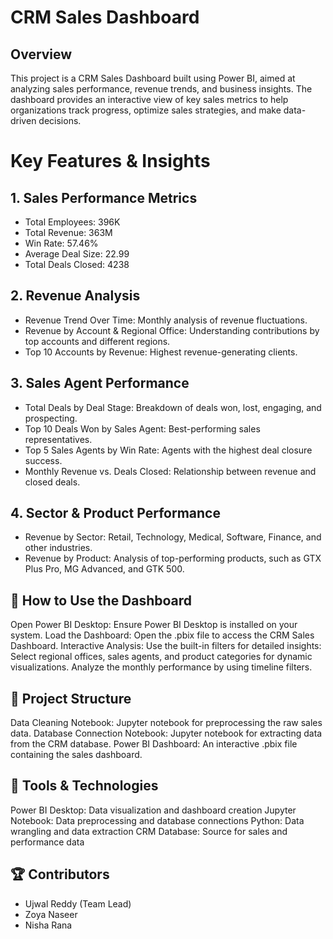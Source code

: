 # CRM Sales Dashboard

## Overview

This project is a CRM Sales Dashboard built using Power BI, aimed at analyzing sales performance, revenue trends, and business insights. The dashboard provides an interactive view of key sales metrics to help organizations track progress, optimize sales strategies, and make data-driven decisions.

# Key Features & Insights

## 1. Sales Performance Metrics
- Total Employees: 396K
- Total Revenue: 363M
- Win Rate: 57.46%
- Average Deal Size: 22.99
- Total Deals Closed: 4238

## 2. Revenue Analysis
- Revenue Trend Over Time: Monthly analysis of revenue fluctuations.
- Revenue by Account & Regional Office: Understanding contributions by top accounts and different regions.
- Top 10 Accounts by Revenue: Highest revenue-generating clients.

## 3. Sales Agent Performance
- Total Deals by Deal Stage: Breakdown of deals won, lost, engaging, and prospecting.
- Top 10 Deals Won by Sales Agent: Best-performing sales representatives.
- Top 5 Sales Agents by Win Rate: Agents with the highest deal closure success.
- Monthly Revenue vs. Deals Closed: Relationship between revenue and closed deals.

## 4. Sector & Product Performance
- Revenue by Sector: Retail, Technology, Medical, Software, Finance, and other industries.
- Revenue by Product: Analysis of top-performing products, such as GTX Plus Pro, MG Advanced, and GTK 500.

## 🚀 How to Use the Dashboard

Open Power BI Desktop: Ensure Power BI Desktop is installed on your system.
Load the Dashboard: Open the .pbix file to access the CRM Sales Dashboard.
Interactive Analysis: Use the built-in filters for detailed insights:
Select regional offices, sales agents, and product categories for dynamic visualizations.
Analyze the monthly performance by using timeline filters.

## 📁 Project Structure
Data Cleaning Notebook: Jupyter notebook for preprocessing the raw sales data.
Database Connection Notebook: Jupyter notebook for extracting data from the CRM database.
Power BI Dashboard: An interactive .pbix file containing the sales dashboard.

## 🔧 Tools & Technologies
Power BI Desktop: Data visualization and dashboard creation
Jupyter Notebook: Data preprocessing and database connections
Python: Data wrangling and data extraction
CRM Database: Source for sales and performance data

## 🏆 Contributors
- Ujwal Reddy (Team Lead)
- Zoya Naseer
- Nisha Rana




